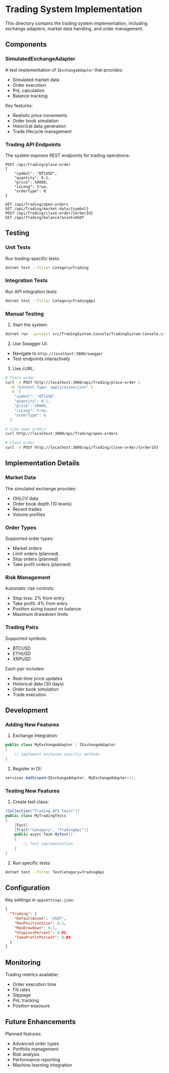 # Trading System Implementation

This directory contains the trading system implementation, including exchange adapters, market data handling, and order management.

## Components

### SimulatedExchangeAdapter

A test implementation of `IExchangeAdapter` that provides:
- Simulated market data
- Order execution
- PnL calculation
- Balance tracking

Key features:
- Realistic price movements
- Order book simulation
- Historical data generation
- Trade lifecycle management

### Trading API Endpoints

The system exposes REST endpoints for trading operations:

```http
POST /api/Trading/place-order
{
    "symbol": "BTCUSD",
    "quantity": 0.1,
    "price": 50000,
    "isLong": true,
    "orderType": 0
}

GET /api/Trading/open-orders
GET /api/Trading/market-data/{symbol}
POST /api/Trading/close-order/{orderId}
GET /api/Trading/balance?asset=USDT
```

## Testing

### Unit Tests

Run trading-specific tests:
```bash
dotnet test --filter Category=Trading
```

### Integration Tests

Run API integration tests:
```bash
dotnet test --filter Category=TradingApi
```

### Manual Testing

1. Start the system:
```bash
dotnet run --project src/TradingSystem.Console/TradingSystem.Console.csproj
```

2. Use Swagger UI:
- Navigate to `http://localhost:3000/swagger`
- Test endpoints interactively

3. Use cURL:
```bash
# Place order
curl -X POST http://localhost:3000/api/Trading/place-order \
  -H "Content-Type: application/json" \
  -d '{
    "symbol": "BTCUSD",
    "quantity": 0.1,
    "price": 50000,
    "isLong": true,
    "orderType": 0
  }'

# View open orders
curl http://localhost:3000/api/Trading/open-orders

# Close order
curl -X POST http://localhost:3000/api/Trading/close-order/{orderId}
```

## Implementation Details

### Market Data

The simulated exchange provides:
- OHLCV data
- Order book depth (10 levels)
- Recent trades
- Volume profiles

### Order Types

Supported order types:
- Market orders
- Limit orders (planned)
- Stop orders (planned)
- Take profit orders (planned)

### Risk Management

Automatic risk controls:
- Stop loss: 2% from entry
- Take profit: 4% from entry
- Position sizing based on balance
- Maximum drawdown limits

### Trading Pairs

Supported symbols:
- BTCUSD
- ETHUSD
- XRPUSD

Each pair includes:
- Real-time price updates
- Historical data (30 days)
- Order book simulation
- Trade execution

## Development

### Adding New Features

1. Exchange Integration:
```csharp
public class MyExchangeAdapter : IExchangeAdapter
{
    // Implement exchange-specific methods
}
```

2. Register in DI:
```csharp
services.AddScoped<IExchangeAdapter, MyExchangeAdapter>();
```

### Testing New Features

1. Create test class:
```csharp
[Collection("Trading API Tests")]
public class MyTradingTests
{
    [Fact]
    [Trait("Category", "TradingApi")]
    public async Task MyTest()
    {
        // Test implementation
    }
}
```

2. Run specific tests:
```bash
dotnet test --filter TestCategory=TradingApi
```

## Configuration

Key settings in `appsettings.json`:
```json
{
  "Trading": {
    "DefaultAsset": "USDT",
    "MaxPositionSize": 0.1,
    "MaxDrawdown": 0.1,
    "StopLossPercent": 0.02,
    "TakeProfitPercent": 0.04
  }
}
```

## Monitoring

Trading metrics available:
- Order execution time
- Fill rates
- Slippage
- PnL tracking
- Position exposure

## Future Enhancements

Planned features:
- Advanced order types
- Portfolio management
- Risk analysis
- Performance reporting
- Machine learning integration
